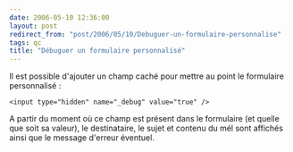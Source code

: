 ```yaml
---
date: 2006-05-10 12:36:00
layout: post
redirect_from: "post/2006/05/10/Debuguer-un-formulaire-personnalise"
tags: qc
title: "Débuguer un formulaire personnalisé"
---
```


Il est possible d'ajouter un champ caché pour mettre au point le formulaire
personnalisé :

```
<input type="hidden" name="_debug" value="true" />
```

A partir du moment où ce champ est présent dans le formulaire (et quelle que
soit sa valeur), le destinataire, le sujet et contenu du mél sont affichés
ainsi que le message d'erreur éventuel.
